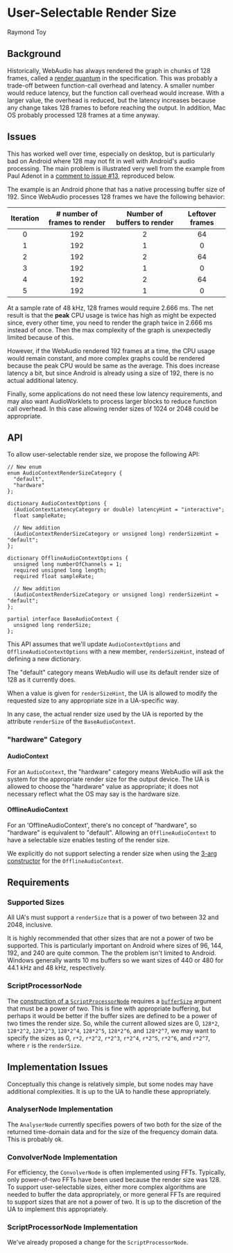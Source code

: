 # User-Selectable Render Size
Raymond Toy

## Background
Historically, WebAudio has always rendered the graph in chunks of 128 frames,
called a [render
quantum](https://webaudio.github.io/web-audio-api/#render-quantum) in the specification.
This was probably a trade-off between function-call overhead and latency.
A smaller number would reduce latency, but the function call overhead would
increase.  With a larger value, the overhead is reduced, but the latency
increases because any change takes 128 frames to before reaching the output.  In
addition, Mac OS probably processed 128 frames at a time anyway.

## Issues
This has worked well over time, especially on desktop, but is particularly bad
on Android where 128 may not fit in well with Android's audio processing.  The
main problem is illustrated very well from the example from Paul Adenot in a
[comment to issue #13](https://github.com/WebAudio/web-audio-api-v2/issues/13#issuecomment-572469654),
reproduced below.

The example is an Android phone that has a native processing buffer size
of 192.  Since WebAudio processes 128 frames we have the following behavior:

|Iteration | # number of frames to render |	Number of buffers to render |	Leftover frames|
| :------: | :---------------------------: | :----------------------------: | :--------------: |
|0         |	192                        |	2                           |	64             |
|1         |	192                        |	1                           |	0              |
|2         |	192                        |	2                           |	64             |
|3         |	192                        |	1                           |	0              |
|4         |	192                        |	2                           |	64             |
|5         |	192                        |	1                           |	0              |

At a sample rate of 48 kHz, 128 frames would require 2.666 ms.  The net result
is that the **peak** CPU usage is twice has high as might be expected since,
every other time, you need to render the graph twice in 2.666 ms instead of once.
Then the max complexity of the graph is unexpectedly limited because of this.

However, if the WebAudio rendered 192 frames at a time, the CPU usage would
remain constant, and more complex graphs could be rendered because the peak CPU
would be same as the average.  This does increase latency a bit, but since
Android is already using a size of 192, there is no actual additional latency.

Finally, some applications do not need these low latency requirements, and may
also want AudioWorklets to process larger blocks to reduce function call
overhead.  In this case allowing render sizes of 1024 or 2048 could be
appropriate.

## API
To allow user-selectable render size, we propose the following API:

```idl
// New enum
enum AudioContextRenderSizeCategory {
  "default",
  "hardware"
};

dictionary AudioContextOptions {
  (AudioContextLatencyCategory or double) latencyHint = "interactive";
  float sampleRate;

  // New addition
  (AudioContextRenderSizeCategory or unsigned long) renderSizeHint = "default";
};

dictionary OfflineAudioContextOptions {
  unsigned long numberOfChannels = 1;
  required unsigned long length;
  required float sampleRate;
  
  // New addition
  (AudioContextRenderSizeCategory or unsigned long) renderSizeHint = "default";
};

partial interface BaseAudioContext {
  unsigned long renderSize;
};
```

This API assumes that we'll update `AudioContextOptions` and
`OfflineAudioContextOptions` with a new member, `renderSizeHint`, instead of
defining a new dictionary.

The "default" category means WebAudio will use its default render size of 128
as it currently does.

When a value is given for `renderSizeHint`, the UA is allowed to modify the
requested size to any appropriate size in a UA-specific way.

In any case, the actual render size used by the UA is reported by the attribute
`renderSize` of the `BaseAudioContext`.


### "hardware" Category
#### AudioContext
For an `AudioContext`, the "hardware" category means WebAudio will ask the
system for the appropriate render size for the output device.  The UA is allowed
to choose the "hardware" value as appropriate; it does not necessary reflect
what the OS may say is the hardware size.

#### OfflineAudioContext
For an 'OfflineAudioContext', there's no concept of "hardware", so "hardware" is
equivalent to "default".  Allowing an `OfflineAudioContext` to have a selectable
size enables testing of the render size.

We explicitly do not support selecting a render size when using the 
[3-arg constructor](https://webaudio.github.io/web-audio-api/#dom-offlineaudiocontext-offlineaudiocontext-numberofchannels-length-samplerate) for the `OfflineAudioContext`.

## Requirements
### Supported Sizes
All UA's must support a `renderSize` that is a power of two between 32 and 2048,
inclusive.

It is highly recommended that other sizes that are not a power of two be
supported.  This is particularly important on Android where sizes of 96, 144,
192, and 240 are quite common.  The the problem isn't limited to Android.
Windows generally wants 10 ms buffers so we want sizes of 440 or 480 for 44.1
kHz and 48 kHz, respectively.

### ScriptProcessorNode
The [construction of a `ScriptProcessorNode`](https://webaudio.github.io/web-audio-api/#dom-baseaudiocontext-createscriptprocessor)
requires a
[`bufferSize`](https://webaudio.github.io/web-audio-api/#dom-baseaudiocontext-createscriptprocessor-buffersize-numberofinputchannels-numberofoutputchannels-buffersize)
argument that must be a power of two.  This is fine with appropriate buffering,
but perhaps it would be better if the buffer sizes are defined to be a power of
two times the render size.  So, while the current allowed sizes are 0, `128*2`,
`128*2^2`, `128*2^3`, `128*2^4`, `128*2^5`, `128*2^6`, and `128*2^7`, we may
want to specify the sizes as 0, `r*2`, `r*2^2`, `r*2^3`, `r*2^4`, `r*2^5`,
`r*2^6`, and `r*2^7`, where `r` is the `renderSize`.


## Implementation Issues
Conceptually this change is relatively simple, but some nodes may have
additional complexities.  It is up to the UA to handle these appropriately.

### AnalyserNode Implementation
The `AnalyserNode` currently specifies powers of two both for the size of the
returned time-domain data and for the size of the frequency domain data.  This
is probably ok.

### ConvolverNode Implementation
For efficiency, the `ConvolverNode` is often implemented using FFTs.  Typically,
only power-of-two FFTs have been used because the render size was 128.  To
support user-selectable sizes, either more complex algorithms are needed to
buffer the data appropriately, or more general FFTs are required to support
sizes that are not a power of two.  It is up to the discretion of the UA to
implement this appropriately.

### ScriptProcessorNode Implementation
We've already proposed a change for the `ScriptProcessorNode`.
